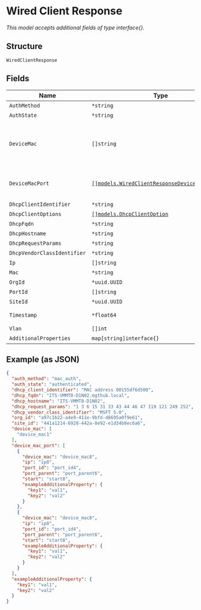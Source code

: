 
# Wired Client Response

*This model accepts additional fields of type interface{}.*

## Structure

`WiredClientResponse`

## Fields

| Name | Type | Tags | Description |
|  --- | --- | --- | --- |
| `AuthMethod` | `*string` | Optional | - |
| `AuthState` | `*string` | Optional | - |
| `DeviceMac` | `[]string` | Optional | MAC Address of the switch the client is connected to |
| `DeviceMacPort` | [`[]models.WiredClientResponseDeviceMacPortItem`](../../doc/models/wired-client-response-device-mac-port-item.md) | Optional | **Constraints**: *Unique Items Required* |
| `DhcpClientIdentifier` | `*string` | Optional | - |
| `DhcpClientOptions` | [`[]models.DhcpClientOption`](../../doc/models/dhcp-client-option.md) | Optional | - |
| `DhcpFqdn` | `*string` | Optional | - |
| `DhcpHostname` | `*string` | Optional | - |
| `DhcpRequestParams` | `*string` | Optional | - |
| `DhcpVendorClassIdentifier` | `*string` | Optional | - |
| `Ip` | `[]string` | Optional | - |
| `Mac` | `*string` | Optional | - |
| `OrgId` | `*uuid.UUID` | Optional | - |
| `PortId` | `[]string` | Optional | - |
| `SiteId` | `*uuid.UUID` | Optional | - |
| `Timestamp` | `*float64` | Optional | Epoch (seconds) |
| `Vlan` | `[]int` | Optional | - |
| `AdditionalProperties` | `map[string]interface{}` | Optional | - |

## Example (as JSON)

```json
{
  "auth_method": "mac_auth",
  "auth_state": "authenticated",
  "dhcp_client_identifier": "MAC address 00155df6d500",
  "dhcp_fqdn": "ITS-VMMT0-D1N02.mgthub.local",
  "dhcp_hostname": "ITS-VMMT0-D1N02",
  "dhcp_request_params": "1 3 6 15 31 33 43 44 46 47 119 121 249 252",
  "dhcp_vendor_class_identifier": "MSFT 5.0",
  "org_id": "a97c1b22-a4e9-411e-9bfd-d8695a0f9e61",
  "site_id": "441a1214-6928-442a-8e92-e1d34b8ec6a6",
  "device_mac": [
    "device_mac1"
  ],
  "device_mac_port": [
    {
      "device_mac": "device_mac8",
      "ip": "ip8",
      "port_id": "port_id4",
      "port_parent": "port_parent6",
      "start": "start8",
      "exampleAdditionalProperty": {
        "key1": "val1",
        "key2": "val2"
      }
    },
    {
      "device_mac": "device_mac8",
      "ip": "ip8",
      "port_id": "port_id4",
      "port_parent": "port_parent6",
      "start": "start8",
      "exampleAdditionalProperty": {
        "key1": "val1",
        "key2": "val2"
      }
    }
  ],
  "exampleAdditionalProperty": {
    "key1": "val1",
    "key2": "val2"
  }
}
```

